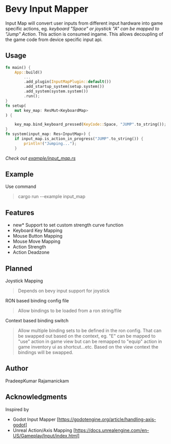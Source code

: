 # Bevy Input Mapper
Input Map will convert user inputs from different input hardware into game specific actions, eg. *keyboard "Space" or joystick "A" can be mapped to "Jump" Action*. This action is consumed ingame. This allows decoupling of the game code from device specific input api.

## Usage
```rust
fn main() {
    App::build()
        ...
        .add_plugin(InputMapPlugin::default())
        .add_startup_system(setup.system())
        .add_system(system.system())
        .run();
}
fn setup(
    mut key_map: ResMut<KeyboardMap>
) {

    key_map.bind_keyboard_pressed(KeyCode::Space, "JUMP".to_string());
}
fn system(input_map: Res<InputMap>) {
    if input_map.is_action_in_progress("JUMP".to_string()) {
        println!("Jumping...");
    }
```

*Check out [example/input_map.rs](https://github.com/PradeepKumarRajamanickam/bevy_input_map/blob/master/example/input_map.rs)*

## Example
Use command
> cargo run --example input_map

## Features
- new* Support to set custom strength curve function
- Keyboard Key Mapping
- Mouse Button Mapping
- Mouse Move Mapping
- Action Strength
- Action Deadzone

## Planned
Joystick Mapping
> Depends on bevy input support for joystick

RON based binding config file
>Allow bindings to be loaded from a ron string/file

Context based binding switch
>Allow multiple binding sets to be defined in the ron config. That can be swapped out based on the context, eg.
"E" can be mapped to "use" action in game view but
can be remapped to "equip" action in game inventory ui as shortcut...etc. Based on the view context the bindings will be swapped.

## Author
PradeepKumar Rajamanickam

## Acknowledgments
Inspired by 
- Godot Input Mapper
[https://godotengine.org/article/handling-axis-godot]
- Unreal Action/Axis Mapping
  [https://docs.unrealengine.com/en-US/Gameplay/Input/index.html]
